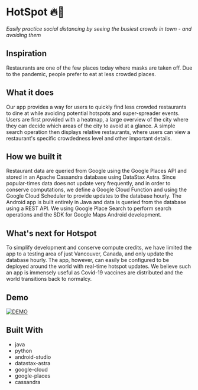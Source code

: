 # HotSpot :fire::round_pushpin:
*Easily practice social distancing by seeing the busiest crowds in town - and avoiding them*

## Inspiration
Restaurants are one of the few places today where masks are taken off. Due to the pandemic, people prefer to eat at less crowded places.

## What it does
Our app provides a way for users to quickly find less crowded restaurants to dine at while avoiding potential hotspots and super-spreader events. Users are first provided with a heatmap, a large overview of the city where they can decide which areas of the city to avoid at a glance. A simple search operation then displays relative restaurants, where users can view a restaurant's specific crowdedness level and other important details.

## How we built it
Restaurant data are queried from Google using the Google Places API and stored in an Apache Cassandra database using DataStax Astra. Since popular-times data does not update very frequently, and in order to conserve computations, we define a Google Cloud Function and using the Google Cloud Scheduler to provide updates to the database hourly. The Android app is built entirely in Java and data is queried from the database using a REST API. We using Google Place Search to perform search operations and the SDK for Google Maps Android development.

## What's next for Hotspot
To simplify development and conserve compute credits, we have limited the app to a testing area of just Vancouver, Canada, and only update the database hourly. The app, however, can easily be configured to be deployed around the world with real-time hotspot updates. We believe such an app is immensely useful as Covid-19 vaccines are distributed and the world transitions back to normalcy.

## Demo
[![DEMO](http://img.youtube.com/vi/k1GhTtKepxE/0.jpg)](http://www.youtube.com/watch?v=k1GhTtKepxE)

## Built With
- java
- python
- android-studio
- datastax-astra
- google-cloud
- google-places
- cassandra